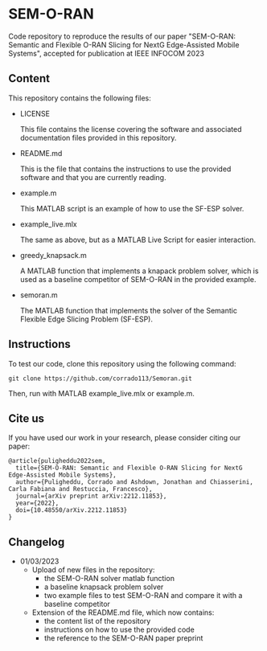 # SEM-O-RAN
Code repository to reproduce the results of our paper "SEM-O-RAN: Semantic and Flexible O-RAN Slicing for NextG Edge-Assisted Mobile Systems", accepted for publication at IEEE INFOCOM 2023


## Content
This repository contains the following files:
*   LICENSE
    
    This file contains the license covering the software and associated documentation files provided in this repository.

*   README.md
    
    This is the file that contains the instructions to use the provided software and that you are currently reading.

*   example.m

    This MATLAB script is an example of how to use the SF-ESP solver.


*   example_live.mlx

    The same as above, but as a MATLAB Live Script for easier interaction.

*   greedy_knapsack.m

    A MATLAB function that implements a knapack problem solver, which is used as a baseline competitor of SEM-O-RAN in the provided example.

*   semoran.m

    The MATLAB function that implements the solver of the Semantic Flexible Edge Slicing Problem (SF-ESP).

## Instructions
To test our code, clone this repository using the following command:
```
git clone https://github.com/corrado113/Semoran.git
```
Then, run with MATLAB example_live.mlx or example.m.

## Cite us
If you have used our work in your research, please consider citing our paper:

```
@article{puligheddu2022sem,
  title={SEM-O-RAN: Semantic and Flexible O-RAN Slicing for NextG Edge-Assisted Mobile Systems},
  author={Puligheddu, Corrado and Ashdown, Jonathan and Chiasserini, Carla Fabiana and Restuccia, Francesco},
  journal={arXiv preprint arXiv:2212.11853},
  year={2022},
  doi={10.48550/arXiv.2212.11853}
}
```

## Changelog
*   01/03/2023 
    *   Upload of new files in the repository:
        *   the SEM-O-RAN solver matlab function
        *   a baseline knapsack problem solver
        *   two example files to test SEM-O-RAN and compare it with a baseline competitor
    *   Extension of the README.md file, which now contains:
        *   the content list of the repository
        *   instructions on how to use the provided code
        *   the reference to the SEM-O-RAN paper preprint